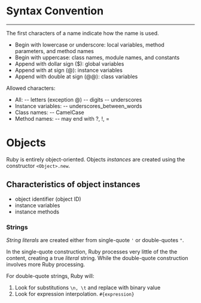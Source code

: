 # Syntax Convention
* * *
The first characters of a name indicate how the name is used.

- Begin with lowercase or underscore: local variables, method parameters, and method names
- Begin with uppercase: class names, module names, and constants
- Append with dollar sign \($\): global variables
- Append with at sign \(@\): instance variables
- Append with double at sign \(@@\): class variables

Allowed characters:

- All:
-- letters \(exception @\)
-- digits
-- underscores
- Instance variables:
-- underscores\_between\_words
- Class names:
-- CamelCase
- Method names:
-- may end with ?, !, =

# Objects
Ruby is entirely object-oriented. Objects *instances* are created using the constructor `<Object>.new`.

## Characteristics of object instances
- object identifier (object ID)
- instance variables
- instance methods

### Strings ###
*String literals* are created either from single-quote `'` or double-quotes `"`.

In the single-quote construction, Ruby processes very little of the the content, creating a true *literal* string.
While the double-quote construction involves more Ruby processing.

For double-quote strings, Ruby will:
1. Look for substitutions `\n, \t` and replace with binary value
2. Look for expression interpolation. `#{expression}`
